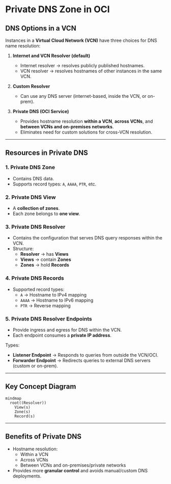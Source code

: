 # Private DNS Zone in OCI

## DNS Options in a VCN
Instances in a **Virtual Cloud Network (VCN)** have three choices for DNS name resolution:

1. **Internet and VCN Resolver (default)**  
   - Internet resolver → resolves publicly published hostnames.  
   - VCN resolver → resolves hostnames of other instances in the same VCN.  

2. **Custom Resolver**  
   - Can use any DNS server (internet-based, inside the VCN, or on-prem).  

3. **Private DNS (OCI Service)**  
   - Provides hostname resolution **within a VCN**, **across VCNs**, and **between VCNs and on-premises networks**.  
   - Eliminates need for custom solutions for cross-VCN resolution.  

---

## Resources in Private DNS
### 1. **Private DNS Zone**
- Contains DNS data.
- Supports record types: `A`, `AAAA`, `PTR`, etc.

### 2. **Private DNS View**
- A **collection of zones**.  
- Each zone belongs to **one view**.  

### 3. **Private DNS Resolver**
- Contains the configuration that serves DNS query responses within the VCN.  
- Structure:
  - **Resolver** → has **Views**  
  - **Views** → contain **Zones**  
  - **Zones** → hold **Records**

### 4. **Private DNS Records**
- Supported record types:  
  - `A` → Hostname to IPv4 mapping  
  - `AAAA` → Hostname to IPv6 mapping  
  - `PTR` → Reverse mapping  

### 5. **Private DNS Resolver Endpoints**
- Provide ingress and egress for DNS within the VCN.  
- Each endpoint consumes a **private IP address**.  

Types:  
- **Listener Endpoint** → Responds to queries from outside the VCN/OCI.  
- **Forwarder Endpoint** → Redirects queries to external DNS servers (custom or on-prem).  

---

## Key Concept Diagram

```mermaid
mindmap
  root((Resolver))
    View(s)
    Zone(s)
    Record(s)
```

---

## Benefits of Private DNS
- Hostname resolution:
  - Within a VCN  
  - Across VCNs  
  - Between VCNs and on-premises/private networks  
- Provides more **granular control** and avoids manual/custom DNS deployments.  
